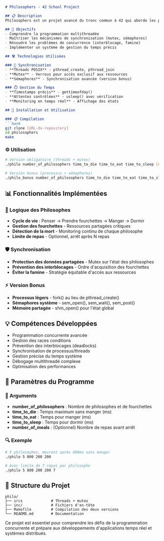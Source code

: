 ```markdown
# Philosophers - 42 School Project

## 📋 Description
Philosophers est un projet avancé du tronc commun à 42 qui aborde les problèmes de programmation concurrente et de synchronisation. Le projet implémente la solution au problème classique des "Dining Philosophers" en utilisant les threads et les mutex.

## 🎯 Objectifs
- Comprendre la programmation multithreadée
- Maîtriser les mécanismes de synchronisation (mutex, sémaphores)
- Résoudre les problèmes de concurrence (interblocage, famine)
- Implémenter un système de gestion du temps précis

## 🛠️ Technologies Utilisées

### 🔧 Synchronisation
- **Threads POSIX** - pthread_create, pthread_join
- **Mutex** - Verrous pour accès exclusif aux ressources
- **Sémaphores** - Synchronisation avancée (version bonus)

### ⏱️ Gestion du Temps
- **Timestamps précis** - gettimeofday()
- **Attentes contrôlées** - usleep() avec vérification
- **Monitoring en temps réel** - Affichage des états

## 🚀 Installation et Utilisation

### 📋 Compilation
```bash
git clone [URL-du-repository]
cd philosophers
make
```

### ⚙️ Utilisation
```bash
# Version obligatoire (threads + mutex)
./philo number_of_philosophers time_to_die time_to_eat time_to_sleep [number_of_meals]

# Version bonus (processus + sémaphores)
./philo_bonus number_of_philosophers time_to_die time_to_eat time_to_sleep [number_of_meals]
```

## 📊 Fonctionnalités Implémentées

### 🧠 Logique des Philosophes
- **Cycle de vie** : Penser → Prendre fourchettes → Manger → Dormir
- **Gestion des fourchettes** - Ressources partagées critiques
- **Détection de la mort** - Monitoring continu de chaque philosophe
- **Limite de repas** - Optionnel, arrêt après N repas

### 🛡️ Synchronisation
- **Protection des données partagées** - Mutex sur l'état des philosophes
- **Prévention des interblocages** - Ordre d'acquisition des fourchettes
- **Éviter la famine** - Stratégie équitable d'accès aux ressources

### ⚡ Version Bonus
- **Processus légers** - fork() au lieu de pthread_create()
- **Sémaphores système** - sem_open(), sem_wait(), sem_post()
- **Mémoire partagée** - shm_open() pour l'état global

## 💡 Compétences Développées
- Programmation concurrente avancée
- Gestion des races conditions
- Prévention des interblocages (deadlocks)
- Synchronisation de processus/threads
- Gestion précise du temps système
- Débogage multithreadé complexe
- Optimisation des performances

## 🎯 Paramètres du Programme

### 📝 Arguments
- **number_of_philosophers** : Nombre de philosophes et de fourchettes
- **time_to_die** : Temps maximum sans manger (ms)
- **time_to_eat** : Temps pour manger (ms)
- **time_to_sleep** : Temps pour dormir (ms)
- **number_of_meals** : (Optionnel) Nombre de repas avant arrêt

### 🔍 Exemple
```bash
# 5 philosophes, meurent après 800ms sans manger
./philo 5 800 200 200

# Avec limite de 7 repas par philosophe
./philo 5 800 200 200 7
```

## 📁 Structure du Projet
```
philo/
├── srcs             # Threads + mutex
├── inc/             # Fichiers d'en-tête
├── Makefile         # Compilation des deux versions
└── README.md        # Documentation
```

Ce projet est essentiel pour comprendre les défis de la programmation concurrente et prépare aux développements d'applications temps réel et systèmes distribués.
```
